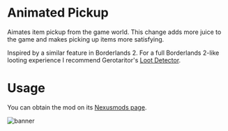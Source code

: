 # Animated Pickup

Aimates item pickup from the game world. This change adds more juice to the game and makes picking up items more satisfying.

Inspired by a similar feature in Borderlands 2. For a full Borderlands 2-like looting experience I recommend Gerotaritor's [Loot Detector](https://www.nexusmods.com/morrowind/mods/53947).


# Usage

You can obtain the mod on its [Nexusmods page](https://www.nexusmods.com/morrowind/mods/54532).

![banner](https://staticdelivery.nexusmods.com/mods/100/images/54532/54532-1714562224-157828317.png)
